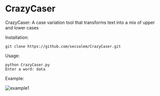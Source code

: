 # CrazyCaser
CrazyCaser: A case variation tool that transforms text into a mix of upper and lower cases

Installation:

```
git clone https://github.com/secsalem/CrazyCaser.git
```
Usage:

```
python CrazyCaser.py
Enter a word: data
```

Example:


![example1](https://github.com/secsalem/CrazyCaser/assets/122979557/b8f879f5-005a-468d-956d-6f5401283f3e)
